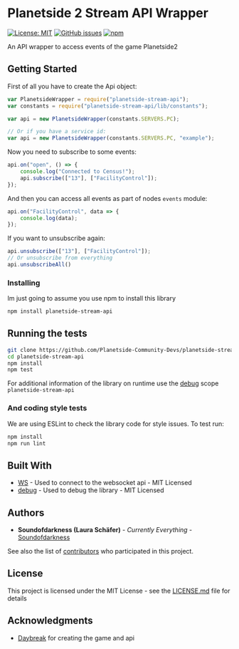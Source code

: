 # Planetside 2 Stream API Wrapper

[![License: MIT](https://img.shields.io/badge/License-MIT-yellow.svg?style=flat-square)](https://opensource.org/licenses/MIT)
[![GitHub issues](https://img.shields.io/github/issues/Planetside-Community-Devs/planetside-stream-api.svg?style=flat-square)](https://github.com/Planetside-Community-Devs/planetside-stream-api/issues)
[![npm](https://img.shields.io/npm/v/planetside-stream-api.svg?style=flat-square)](https://www.npmjs.com/package/planetside-stream-api)


An API wrapper to access events of the game Planetside2

## Getting Started

First of all you have to create the Api object:
```js
var PlanetsideWrapper = require("planetside-stream-api");
var constants = require("planetside-stream-api/lib/constants");

var api = new PlanetsideWrapper(constants.SERVERS.PC);

// Or if you have a service id: 
var api = new PlanetsideWrapper(constants.SERVERS.PC, "example");
```

Now you need to subscribe to some events:
```js
api.on("open", () => {
    console.log("Connected to Census!");
    api.subscribe(["13"], ["FacilityControl"]);
});
```

And then you can access all events as part of nodes `events` module:
```js
api.on("FacilityControl", data => {
    console.log(data);
});
```

If you want to unsubscribe again: 
```js
api.unsubscribe(["13"], ["FacilityControl"]);
// Or unsubscribe from everything
api.unsubscribeAll()
```

### Installing

Im just going to assume you use npm to install this library
```sh
npm install planetside-stream-api
```

## Running the tests

```sh
git clone https://github.com/Planetside-Community-Devs/planetside-stream-api.git
cd planetside-stream-api
npm install
npm test
```

For additional information of the library on runtime use
the [debug](https://github.com/visionmedia/debug) scope `planetside-stream-api`

### And coding style tests

We are using ESLint to check the library code for style issues.
To test run:

```sh
npm install
npm run lint
```

## Built With

* [WS](https://github.com/websockets/ws) - Used to connect to the websocket api - MIT Licensed
* [debug](https://github.com/visionmedia/debug) - Used to debug the library - MIT Licensed


## Authors

* **Soundofdarkness (Laura Schäfer)** - *Currently Everything* - [Soundofdarkness](https://github.com/Sounfdarkness)

See also the list of [contributors](https://github.com/Planetside-Community-Devs/planetside-stream-api/contributors) who participated in this project.

## License

This project is licensed under the MIT License - see the [LICENSE.md](LICENSE) file for details

## Acknowledgments

* [Daybreak](https://www.daybreakgames.com/home) for creating the game and api
